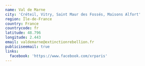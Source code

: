 ```yaml
---
name: Val de Marne
city: 'Créteil, Vitry, Saint Maur des Fossés, Maisons Alfort'
region: Île-de-France
country: France
countrycode: fr
latitude: 48.796
longitude: 2.443
email: valdemarne@extinctionrebellion.fr
publiciseemail: true
links:
  facebook: 'https://www.facebook.com/xrparis'
---
```


